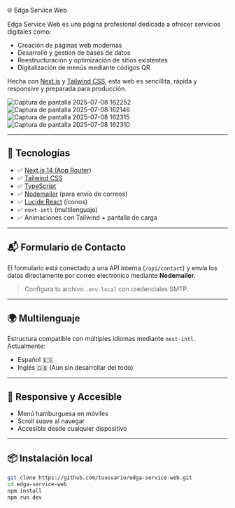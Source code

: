 🌐 Edga Service Web

Edga Service Web es una página profesional dedicada a ofrecer servicios digitales como:

- Creación de páginas web modernas
- Desarrollo y gestión de bases de datos
- Reestructuración y optimización de sitios existentes
- Digitalización de menús mediante códigos QR

Hecha con [Next.js](https://nextjs.org/) y [Tailwind CSS](https://tailwindcss.com/), esta web es sencillita, rápida y responsive y preparada para producción.

![Captura de pantalla 2025-07-08 162252](https://github.com/user-attachments/assets/d06cf6e2-e736-4096-9c5a-a6bd46f3094d)
![Captura de pantalla 2025-07-08 162146](https://github.com/user-attachments/assets/4e2da37a-dc35-48da-afff-99b5181ccbfc)
![Captura de pantalla 2025-07-08 162315](https://github.com/user-attachments/assets/882f1fd7-b699-4373-a825-c497df1577b9)
![Captura de pantalla 2025-07-08 162310](https://github.com/user-attachments/assets/9fd0d139-5dd5-4fc3-808e-4c17f5e248b3)

---

## 🚀 Tecnologías

- ✅ [Next.js 14 (App Router)](https://nextjs.org/docs/app)
- ✅ [Tailwind CSS](https://tailwindcss.com/)
- ✅ [TypeScript](https://www.typescriptlang.org/)
- ✅ [Nodemailer](https://nodemailer.com/) (para envío de correos)
- ✅ [Lucide React](https://lucide.dev/) (íconos)
- ✅ `next-intl` (multilenguaje)
- ✅ Animaciones con Tailwind + pantalla de carga

---

## 📬 Formulario de Contacto

El formulario está conectado a una API interna (`/api/contact`) y envía los datos directamente por correo electrónico mediante **Nodemailer**.

> Configura tu archivo `.env.local` con credenciales SMTP.

---

## 🌍 Multilenguaje

Estructura compatible con múltiples idiomas mediante `next-intl`. Actualmente:

- Español 🇪🇸
- Inglés 🇬🇧
(Aun sin desarrollar del todo)
---

## 📱 Responsive y Accesible

- Menú hamburguesa en móviles
- Scroll suave al navegar
- Accesible desde cualquier dispositivo

---

## 📦 Instalación local

```bash
git clone https://github.com/tuusuario/edga-service-web.git
cd edga-service-web
npm install
npm run dev
